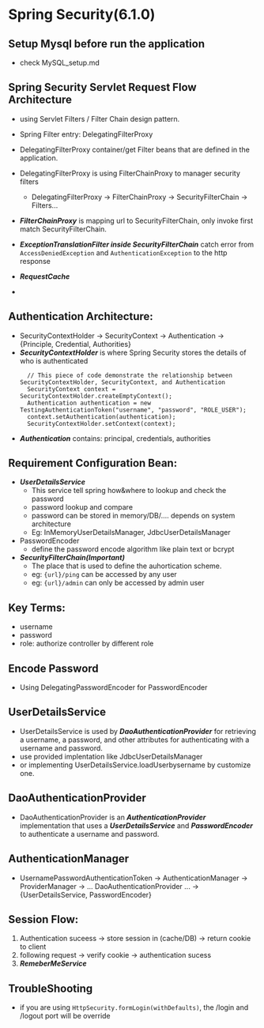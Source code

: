 # Spring Security(6.1.0)

## Setup Mysql before run the application
  - check MySQL_setup.md

## Spring Security Servlet Request Flow Architecture
  - using Servlet Filters / Filter Chain design pattern.
  - Spring Filter entry: DelegatingFilterProxy
  - DelegatingFilterProxy container/get Filter beans that are defined in the application.
  - DelegatingFilterProxy is using FilterChainProxy to manager security filters
    - DelegatingFilterProxy -> FilterChainProxy -> SecurityFilterChain -> Filters...
  - ***FilterChainProxy*** is mapping url to SecurityFilterChain, only invoke first match SecurityFilterChain.
  - ***ExceptionTranslationFilter inside SecurityFilterChain*** catch error from ```AccessDeniedException``` and ```AuthenticationException``` to the http response
  - ***RequestCache*** 

  - 
## Authentication Architecture:
  - SecurityContextHolder -> SecurityContext -> Authentication -> {Principle, Credential, Authorities}
  - ***SecurityContextHolder*** is where Spring Security stores the details of who is authenticated
      ```
        // This piece of code demonstrate the relationship between SecurityContextHolder, SecurityContext, and Authentication
        SecurityContext context = SecurityContextHolder.createEmptyContext(); 
        Authentication authentication = new TestingAuthenticationToken("username", "password", "ROLE_USER"); 
        context.setAuthentication(authentication); 
        SecurityContextHolder.setContext(context);
      ```
  - ***Authentication*** contains: principal, credentials, authorities

## Requirement Configuration Bean:
  - ***UserDetailsService***
      - This service tell spring how&where to lookup and check the password
      - password lookup and compare
      - password can be stored in memory/DB/.... depends on system architecture
      - Eg: InMemoryUserDetailsManager, JdbcUserDetailsManager
  - PasswordEncoder
      - define the password encode algorithm like plain text or bcrypt
  - ***SecurityFilterChain(Important)***
      - The place that is used to define the auhortication scheme.
      - eg: ```{url}/ping``` can be accessed by any user
      - eg: ```{url}/admin``` can only be accessed by admin user

## Key Terms:
  - username
  - password
  - role: authorize controller by different role

## Encode Password
 - Using DelegatingPasswordEncoder for PasswordEncoder

## UserDetailsService
  - UserDetailsService is used by ***DaoAuthenticationProvider*** for retrieving a username, a password, and other attributes for authenticating with a username and password.
  - use provided implentation like JdbcUserDetailsManager
  - or implementing UserDetailsService.loadUserbysername by customize one.

## DaoAuthenticationProvider
  - DaoAuthenticationProvider is an ***AuthenticationProvider*** implementation that uses a ***UserDetailsService*** and ***PasswordEncoder*** to authenticate a username and password.

## AuthenticationManager
  - UsernamePasswordAuthenticationToken -> AuthenticationManager -> ProviderManager -> ... DaoAuthenticationProvider ... -> {UserDetailsService, PasswordEncoder}

## Session Flow:
  1. Authentication suceess -> store session in (cache/DB) -> return cookie to client
  2. following request -> verify cookie -> authentication sucess
  3. ***RemeberMeService***

## TroubleShooting
  - if you are using ```HttpSecurity.formLogin(withDefaults)```, the /login and /logout port will be override